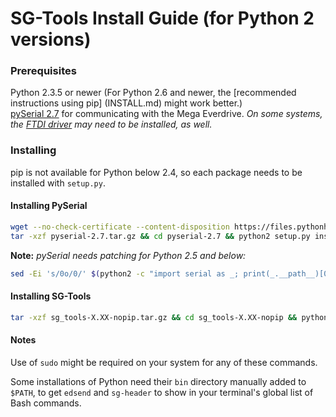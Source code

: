 # SG-Tools Install Guide (for Python 2 versions)

### Prerequisites

 Python 2.3.5 or newer (For Python 2.6 and newer, the [recommended instructions using pip]
 (INSTALL.md) might work better.)  
 [pySerial 2.7](https://github.com/pyserial/pyserial) for communicating with the Mega
  Everdrive. 
 _On some systems, the [FTDI driver](https://www.ftdichip.com/old2020/Drivers/VCP.htm) may need to
 be installed, as well._

### Installing

 pip is not available for Python below 2.4, so each package needs to be installed with `setup.py`.

#### Installing PySerial

 ```bash
 wget --no-check-certificate --content-disposition https://files.pythonhosted.org/packages/df/c9/d9da7fafaf2a2b323d20eee050503ab08237c16b0119c7bbf1597d53f793/ pyserial-2.7.tar.gz
 tar -xzf pyserial-2.7.tar.gz && cd pyserial-2.7 && python2 setup.py install
 ```
  
 __Note:__ _pySerial needs patching for Python 2.5 and below:_

 ```bash
 sed -Ei 's/0o/0/' $(python2 -c "import serial as _; print(_.__path__)[0]")/serialposix.py
 ```

#### Installing SG-Tools

 ```bash
 tar -xzf sg_tools-X.XX-nopip.tar.gz && cd sg_tools-X.XX-nopip && python2 setup.py install
 ```

#### Notes

 Use of `sudo` might be required on your system for any of these commands.  

 Some installations of Python need their `bin` directory manually added to `$PATH`, to
 get `edsend` and `sg-header` to show in your terminal's global list of Bash commands.